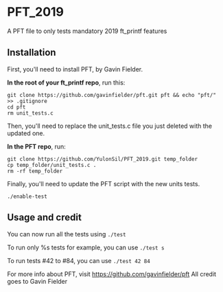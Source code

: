 # PFT_2019
A PFT file to only tests mandatory 2019 ft_printf features

## Installation

First, you'll need to install PFT, by Gavin Fielder.

**In the root of your ft_printf repo**, run this:

```
git clone https://github.com/gavinfielder/pft.git pft && echo "pft/" >> .gitignore
cd pft
rm unit_tests.c
```

Then, you'll need to replace the unit_tests.c file you just deleted with the updated one.

**In the PFT repo**, run:
```
git clone https://github.com/YulonSil/PFT_2019.git temp_folder
cp temp_folder/unit_tests.c .
rm -rf temp_folder
```

Finally, you'll need to update the PFT script with the new units tests.
```
./enable-test
```
## Usage and credit

You can now run all the tests using ```./test```

To run only %s tests for example, you can use ```./test s```

To run tests #42 to #84, you can use ```./test 42 84```

For more info about PFT, visit https://github.com/gavinfielder/pft
All credit goes to Gavin Fielder
